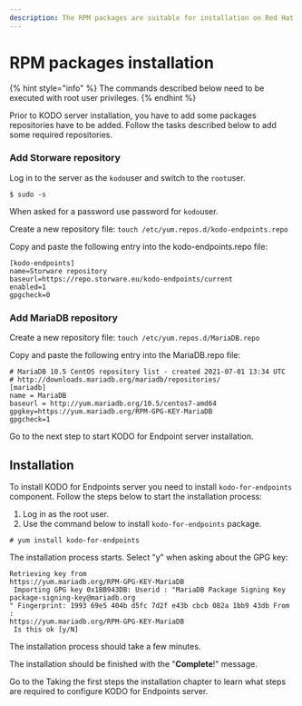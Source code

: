 ```yaml
---
description: The RPM packages are suitable for installation on Red Hat and CentOS.
---
```


# RPM packages installation

{% hint style="info" %}
The commands described below need to be executed with root user privileges.
{% endhint %}

Prior to KODO server installation, you have to add some packages repositories have to be added. Follow the tasks described below to add some required repositories. 

### Add Storware repository

Log in to the server as the `kodo`user and switch to the `root`user.

```text
$ sudo -s
```

When asked for a password use password for `kodo`user.

Create a new repository file: `touch /etc/yum.repos.d/kodo-endpoints.repo`

Copy and paste the following entry into the kodo-endpoints.repo file:

```text
[kodo-endpoints]
name=Storware repository
baseurl=https://repo.storware.eu/kodo-endpoints/current
enabled=1
gpgcheck=0
```

### Add MariaDB repository

Create a new repository file: `touch /etc/yum.repos.d/MariaDB.repo`

Copy and paste the following entry into the MariaDB.repo file:

```text
# MariaDB 10.5 CentOS repository list - created 2021-07-01 13:34 UTC
# http://downloads.mariadb.org/mariadb/repositories/
[mariadb]
name = MariaDB
baseurl = http://yum.mariadb.org/10.5/centos7-amd64
gpgkey=https://yum.mariadb.org/RPM-GPG-KEY-MariaDB
gpgcheck=1
```

Go to the next step to start KODO for Endpoint server installation.

## Installation

To install KODO for Endpoints server you need to install  `kodo-for-endpoints` component. Follow the steps below to start the installation process: 

1. Log in as the root user.
2. Use the command below to install `kodo-for-endpoints` package.

```text
# yum install kodo-for-endpoints        
```

The installation process starts. Select "y" when asking about the GPG key:

```text
Retrieving key from 
https://yum.mariadb.org/RPM-GPG-KEY-MariaDB
 Importing GPG key 0x1BB943DB: Userid : "MariaDB Package Signing Key 
package-signing-key@mariadb.org
" Fingerprint: 1993 69e5 404b d5fc 7d2f e43b cbcb 082a 1bb9 43db From : 
https://yum.mariadb.org/RPM-GPG-KEY-MariaDB
 Is this ok [y/N]
```

The installation process should take a few minutes. 

The installation should be finished with the "**Complete**!" message.

Go to the Taking the first steps the installation chapter to learn what steps are required to configure KODO for Endpoints server. 

